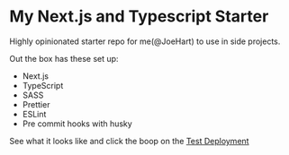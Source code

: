 # My Next.js and Typescript Starter

Highly opinionated starter repo for me(@JoeHart) to use in side projects.

Out the box has these set up:

- Next.js
- TypeScript
- SASS
- Prettier
- ESLint
- Pre commit hooks with husky

See what it looks like and click the boop on the [Test Deployment](https://my-next-ts-starter.vercel.app/)
